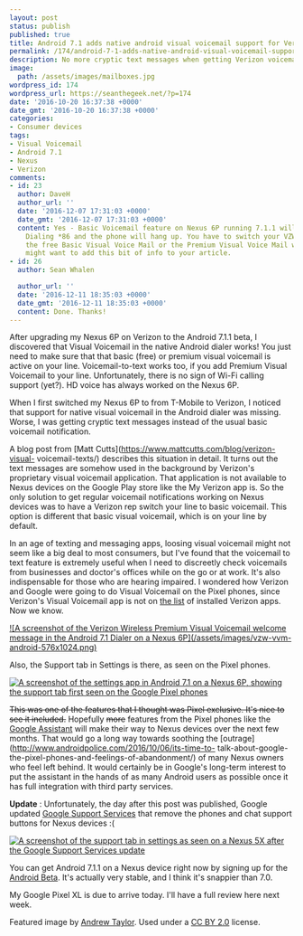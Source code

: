 ```yaml
---
layout: post
status: publish
published: true
title: Android 7.1 adds native android visual voicemail support for Verizon
permalink: /174/android-7-1-adds-native-android-visual-voicemail-support-verizon
description: No more cryptic text messages when getting Verizon voicemails on Nexus devices. Android 7.1 adds support for Verizon visual voicemail in the native dialer.
image:
  path: /assets/images/mailboxes.jpg
wordpress_id: 174
wordpress_url: https://seanthegeek.net/?p=174
date: '2016-10-20 16:37:38 +0000'
date_gmt: '2016-10-20 16:37:38 +0000'
categories:
- Consumer devices
tags:
- Visual Voicemail
- Android 7.1
- Nexus
- Verizon
comments:
- id: 23
  author: DaveH
  author_url: ''
  date: '2016-12-07 17:31:03 +0000'
  date_gmt: '2016-12-07 17:31:03 +0000'
  content: Yes - Basic Voicemail feature on Nexus 6P running 7.1.1 will not work.
    Dialing *86 and the phone will hang up. You have to switch your VZW account to
    the free Basic Visual Voice Mail or the Premium Visual Voice Mail with TEXT.  You
    might want to add this bit of info to your article.
- id: 26
  author: Sean Whalen

  author_url: ''
  date: '2016-12-11 18:35:03 +0000'
  date_gmt: '2016-12-11 18:35:03 +0000'
  content: Done. Thanks!
---
```

After upgrading my Nexus 6P on Verizon to the Android 7.1.1 beta, I discovered
that Visual Voicemail in the native Android dialer works! You just need to
make sure that that basic (free) or premium visual voicemail is active on your
line. Voicemail-to-text works too, if you add Premium Visual Voicemail to your
line. Unfortunately, there is no sign of Wi-Fi calling support (yet?). HD
voice has always worked on the Nexus 6P.

When I first switched my Nexus 6P to from T-Mobile to Verizon, I noticed that
support for native visual voicemail in the Android dialer was missing. Worse,
I was getting cryptic text messages instead of the usual basic voicemail
notification.

A blog post from [Matt Cutts](https://www.mattcutts.com/blog/verizon-visual-
voicemail-texts/) describes this situation in detail. It turns out the text
messages are somehow used in the background by Verizon's proprietary visual
voicemail application. That application is not available to Nexus devices on
the Google Play store like the My Verizon app is. So the only solution to get
regular voicemail notifications working on Nexus devices was to have a Verizon
rep switch your line to basic voicemail. This option is different that basic
visual voicemail, which is on your line by default.

In an age of texting and messaging apps, loosing visual voicemail might not
seem like a big deal to most consumers, but I've found that the voicemail to
text feature is extremely useful when I need to discreetly check voicemails
from businesses and doctor's offices while on the go or at work. It's also
indispensable for those who are hearing impaired.  I wondered how Verizon and
Google were going to do Visual Voicemail on the Pixel phones, since Verizon's
Visual Voicemail app is not on [the
list](https://www.reddit.com/r/Android/comments/561wpq/google_pixel_preloaded_apps_including_some/)
of installed Verizon apps. Now we know.

[![A screenshot of the Verizon Wireless Premium Visual Voicemail welcome
message in the Android 7.1 Dialer on a Nexus 6P](/assets/images/vzw-vvm-
android-576x1024.png)](/assets/images/vzw-vvm-android.png)

Also, the Support tab in Settings is there, as seen on the Pixel phones.

[![A screenshot of the settings app in Android 7.1 on a Nexus 6P, showing the
support tab first seen on the Google Pixel
phones](/assets/images/android-7.1.1-settings-576x1024.png)](/assets/images/android-7.1.1-settings.png)

~~This was one of the features that I thought was Pixel exclusive. It's nice
to see it included.~~   Hopefully ~~more~~ features from the Pixel phones like
the [Google Assistant](https://assistant.google.com/) will make their way to
Nexus devices over the next few months. That would go a long way towards
soothing the [outrage](http://www.androidpolice.com/2016/10/06/its-time-to-
talk-about-google-the-pixel-phones-and-feelings-of-abandonment/) of many Nexus
owners who feel left behind. It would certainly be in Google's long-term
interest to put the assistant in the hands of as many Android users as
possible once it has full integration with third party services.

**Update** : Unfortunately, the day after this post was published, Google
updated [Google Support
Services](https://play.google.com/store/apps/details?id=com.google.android.apps.helprtc)
that remove the phones and chat support buttons for Nexus devices :(

[![A screenshot of the support tab in settings as seen on a Nexus 5X after the
Google Support Services
update](/assets/images/nexus-5X-support-576x1024.png)](/assets/images/nexus-5X-support.png)

You can get Android 7.1.1 on a Nexus device right now by signing up for the
[Android Beta](https://www.google.com/android/beta). It's actually very
stable, and I think it's snappier than 7.0.

My Google Pixel XL is due to arrive today. I'll have a full review here next
week.

Featured image by [Andrew Taylor](https://flic.kr/p/9Gkunr). Used under a [CC
BY 2.0](https://creativecommons.org/licenses/by/2.0/) license.
